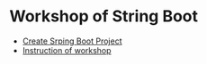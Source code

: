 # Workshop of String Boot
* [Create Srping Boot Project](https://start.spring.io/)
* [Instruction of workshop](https://github.com/up1/workshop-basic-day-03/wiki)
